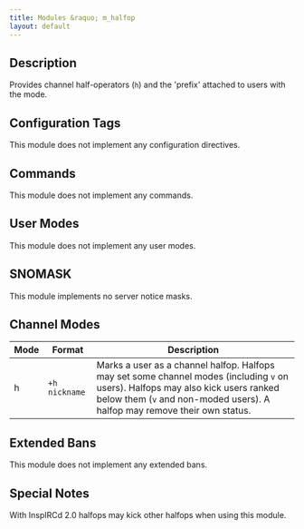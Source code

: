 ```yaml
---
title: Modules &raquo; m_halfop
layout: default
---
```


## Description

Provides channel half-operators (`h`) and the 'prefix' attached to users with the mode.

## Configuration Tags

This module does not implement any configuration directives.

## Commands

This module does not implement any commands.

## User Modes

This module does not implement any user modes.

## SNOMASK

This module implements no server notice masks.

## Channel Modes

Mode | Format | Description
------- | ----------- | ---------
h | `+h nickname` | Marks a user as a channel halfop. Halfops may set some channel modes (including `v` on users). Halfops may also kick users ranked below them (`v` and non-moded users). A halfop may remove their own status.

## Extended Bans

This module does not implement any extended bans.

## Special Notes

With InspIRCd 2.0 halfops may kick other halfops when using this module. 

